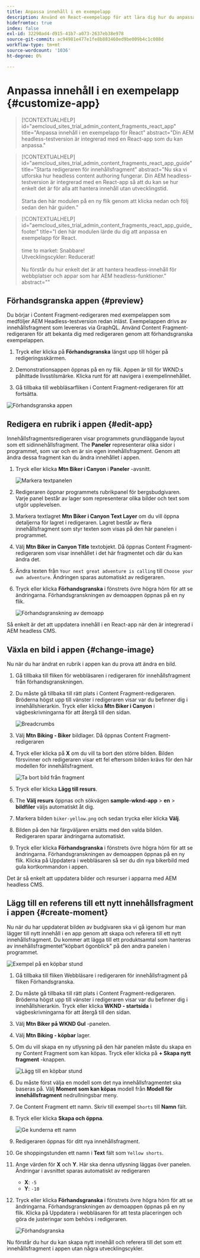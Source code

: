 ```yaml
---
title: Anpassa innehåll i en exempelapp
description: Använd en React-exempelapp för att lära dig hur du anpassar innehåll med hjälp av den headless-funktion som finns i AEM as a Cloud Service.
hidefromtoc: true
index: false
exl-id: 32290ad4-d915-41b7-a073-2637eb38e978
source-git-commit: ac94981e477e1fe8b883460ed9be009b4c1c088d
workflow-type: tm+mt
source-wordcount: '1036'
ht-degree: 0%

---
```



# Anpassa innehåll i en exempelapp {#customize-app}

>[!CONTEXTUALHELP]
>id="aemcloud_sites_trial_admin_content_fragments_react_app"
>title="Anpassa innehåll i en exempelapp för React"
>abstract="Din AEM headless-testversion är integrerad med en React-app som du kan anpassa."

>[!CONTEXTUALHELP]
>id="aemcloud_sites_trial_admin_content_fragments_react_app_guide"
>title="Starta redigeraren för innehållsfragment"
>abstract="Nu ska vi utforska hur headless content authoring fungerar. Din AEM headless-testversion är integrerad med en React-app så att du kan se hur enkelt det är för alla att hantera innehåll utan utvecklingstid.<br><br>Starta den här modulen på en ny flik genom att klicka nedan och följ sedan den här guiden."

>[!CONTEXTUALHELP]
>id="aemcloud_sites_trial_admin_content_fragments_react_app_guide_footer"
>title="I den här modulen lärde du dig att anpassa en exempelapp för React.<br><br>time to market: Snabbare!<br>Utvecklingscykler: Reducerat!<br><br>Nu förstår du hur enkelt det är att hantera headless-innehåll för webbplatser och appar som har AEM headless-funktioner."
>abstract=""

## Förhandsgranska appen {#preview}

Du börjar i Content Fragment-redigeraren med exempelappen som medföljer AEM Headless-testversion redan inläst. Exempelappen drivs av innehållsfragment som levereras via GraphQL. Använd Content Fragment-redigeraren för att bekanta dig med redigeraren genom att förhandsgranska exempelappen.

1. Tryck eller klicka på **Förhandsgranska** längst upp till höger på redigeringsskärmen.

1. Demonstrationsappen öppnas på en ny flik. Appen är till för WKND:s påhittade livsstilsmärke. Klicka runt för att navigera i exempelinnehållet.

1. Gå tillbaka till webbläsarfliken i Content Fragment-redigeraren för att fortsätta.

![Förhandsgranska appen](assets/do-not-localize/preview-app-1.png)

## Redigera en rubrik i appen {#edit-app}

Innehållsfragmentsredigeraren visar programmets grundläggande layout som ett sidinnehållsfragment. The **Paneler** representerar olika sidor i programmet, som var och en är sin egen innehållsfragment. Genom att ändra dessa fragment kan du ändra innehållet i appen.

1. Tryck eller klicka **Mtn Biker i Canyon** i **Paneler** -avsnitt.

   ![Markera textpanelen](assets/do-not-localize/edit-header-1.png)

1. Redigeraren öppnar programmets rubrikpanel för bergsbudgivaren. Varje panel består av lager som representerar olika bilder och text som utgör upplevelsen.

1. Markera textlagret **Mtn Biker i Canyon Text Layer** om du vill öppna detaljerna för lagret i redigeraren. Lagret består av flera innehållsfragment som styr texten som visas på den här panelen i programmet.

1. Välj **Mtn Biker in Canyon Title** textobjekt. Då öppnas Content Fragment-redigeraren som visar innehållet i det här fragmentet och där du kan ändra det.

1. Ändra texten från `Your next great adventure is calling` till `Choose your own adventure`. Ändringen sparas automatiskt av redigeraren.

1. Tryck eller klicka **Förhandsgranska** i fönstrets övre högra hörn för att se ändringarna. Förhandsgranskningen av demoappen öppnas på en ny flik.

   ![Förhandsgranskning av demoapp](assets/do-not-localize/edit-header-5-6.png)

Så enkelt är det att uppdatera innehåll i en React-app när den är integrerad i AEM headless CMS.

## Växla en bild i appen {#change-image}

Nu när du har ändrat en rubrik i appen kan du prova att ändra en bild.

1. Gå tillbaka till fliken för webbläsaren i redigeraren för innehållsfragment från förhandsgranskningen.

1. Du måste gå tillbaka till rätt plats i Content Fragment-redigeraren. Bröderna högst upp till vänster i redigeraren visar var du befinner dig i innehållshierarkin. Tryck eller klicka **Mtn Biker i Canyon** i vägbeskrivningarna för att återgå till den sidan.

   ![Breadcrumbs](assets/do-not-localize/swap-image-2.png)

1. Välj **Mtn Biking - Biker** bildlager. Då öppnas Content Fragment-redigeraren

1. Tryck eller klicka på **X** om du vill ta bort den större bilden. Bilden försvinner och redigeraren visar ett fel eftersom bilden krävs för den här modellen för innehållsfragment.

   ![Ta bort bild från fragment](assets/do-not-localize/swap-image-4.png)

1. Tryck eller klicka **Lägg till resurs**.

1. The **Välj resurs** öppnas och sökvägen **sample-wknd-app** > **en** > **bildfiler** väljs automatiskt åt dig.

1. Markera bilden `biker-yellow.png` och sedan trycka eller klicka **Välj**.

1. Bilden på den här färgväljaren ersätts med den valda bilden. Redigeraren sparar ändringarna automatiskt.

1. Tryck eller klicka **Förhandsgranska** i fönstrets övre högra hörn för att se ändringarna. Förhandsgranskningen av demoappen öppnas på en ny flik. Klicka på Uppdatera i webbläsaren så ser du din nya bikerbild med gula kortkommandon i appen.

Det är så enkelt att uppdatera bilder och resurser i apparna med AEM headless CMS.

## Lägg till en referens till ett nytt innehållsfragment i appen {#create-moment}

Nu när du har uppdaterat bilden av budgivaren ska vi gå igenom hur man lägger till nytt innehåll i en app genom att skapa och referera till ett nytt innehållsfragment. Du kommer att lägga till ett produktsamtal som hanteras av innehållsfragmentet&quot;köpbart ögonblick&quot; på den andra panelen i programmet.

![Exempel på en köpbar stund](assets/do-not-localize/example-shoppable-moment.png)

1. Gå tillbaka till fliken Webbläsare i redigeraren för innehållsfragment på fliken Förhandsgranska.

1. Du måste gå tillbaka till rätt plats i Content Fragment-redigeraren. Bröderna högst upp till vänster i redigeraren visar var du befinner dig i innehållshierarkin. Tryck eller klicka **WKND - startsida** i vägbeskrivningarna för att återgå till den sidan.

1. Välj **Mtn Biker på WKND Gul** -panelen.

1. Välj **Mtn Biking - köpbar** lager.

1. Om du vill skapa en ny utlysning på den här panelen måste du skapa en ny Content Fragment som kan köpas. Tryck eller klicka på **+ Skapa nytt fragment** -knappen.

   ![Lägg till en köpbar stund](assets/do-not-localize/add-reference-1-5.png)

1. Du måste först välja en modell som det nya innehållsfragmentet ska baseras på. Välj **Moment som kan köpas** modell från **Modell för innehållsfragment** nedrullningsbar meny.

1. Ge Content Fragment ett namn. Skriv till exempel `Shorts` till **Namn** fält.

1. Tryck eller klicka **Skapa och öppna**.

   ![Ge kunderna ett namn](assets/do-not-localize/add-reference-6-7-8.png)

1. Redigeraren öppnas för ditt nya innehållsfragment.

1. Ge shoppingstunden ett namn i **Text** fält som `Yellow shorts`.

1. Ange värden för **X** och **Y**. Här ska denna utlysning läggas över panelen. Ändringar i avsnittet sparas automatiskt av redigeraren

   * **X**: `-5`
   * **Y**: `-10`

1. Tryck eller klicka **Förhandsgranska** i fönstrets övre högra hörn för att se ändringarna. Förhandsgranskningen av demoappen öppnas på en ny flik. Klicka på Uppdatera i webbläsaren för att testa placeringen och göra de justeringar som behövs i redigeraren.

   ![Förhandsgranska](assets/do-not-localize/add-reference-10-11-12.png)

Nu förstår du hur du kan skapa nytt innehåll och referera till det som ett innehållsfragment i appen utan några utvecklingscykler.
